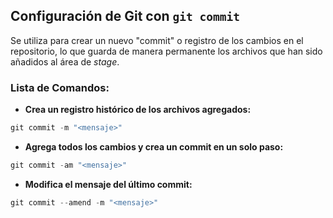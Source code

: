 ## **Configuración de Git con `git commit`**
Se utiliza para crear un nuevo "commit" o registro de los cambios en el repositorio, lo que guarda de manera permanente los archivos que han sido añadidos al área de _stage_.
### Lista de Comandos:
* **Crea un registro histórico de los archivos agregados:**
```powershell
git commit -m "<mensaje>"
```
* **Agrega todos los cambios y crea un commit en un solo paso:**
```powershell
git commit -am "<mensaje>" 
```
* **Modifica el mensaje del último commit:**
```powershell
git commit --amend -m "<mensaje>" 
```
    